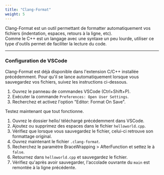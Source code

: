 ```yaml
---
title: "Clang-Format"
weight: 5
---
```


Clang-Format est un outil permettant de formatter automatiquement vos fichiers (indentation, espaces, retours à la ligne, etc).\
Comme le C++ est un langage avec une syntaxe un peu lourde, utiliser ce type d'outils permet de faciliter la lecture du code.

---

### Configuration de VSCode

Clang-Format est déjà disponible dans l'extension C/C++ installée précédemment.
Pour qu'il se lance automatiquement lorsque vous sauvegardez vos fichiers, suivez les instructions ci-dessous.
1. Ouvrez le panneau de commandes VSCode (Ctrl+Shift+P).
1. Exécuter la commande `Preferences: Open User Settings`.
3. Recherchez et activez l'option "Editor: Format On Save".

Testez maintenant que tout fonctionne.
1. Ouvrez le dossier hello/ téléchargé précédemment dans VSCode.
2. Ajoutez ou supprimez des espaces dans le fichier `helloworld.cpp`.
3. Vérifiez que lorsque vous sauvegardez le fichier, celui-ci retrouve son formattage original.
4. Ouvrez maintenant le fichier `.clang-format`.
5. Recherchez le paramètre BraceWrapping > AfterFunction et settez le à `false`.
6. Retournez dans `helloworld.cpp` et sauvegardez le fichier.
7. Vérifiez qu'après avoir sauvegarder, l'accolade ouvrante du `main` est remontée à la ligne précédente.
